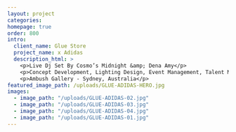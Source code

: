```yaml
---
layout: project
categories:
homepage: true
order: 800
intro:
  client_name: Glue Store
  project_name: x Adidas
  description_html: >
    <p>Live Dj Set By Cosmo’s Midnight &amp; Dena Amy</p>
    <p>Concept Development, Lighting Design, Event Management, Talent Management</p>
    <p>Ambush Gallery - Sydney, Australia</p>
featured_image_path: /uploads/GLUE-ADIDAS-HERO.jpg
images:
  - image_path: "/uploads/GLUE-ADIDAS-02.jpg"
  - image_path: "/uploads/GLUE-ADIDAS-03.jpg"
  - image_path: "/uploads/GLUE-ADIDAS-04.jpg"
  - image_path: "/uploads/GLUE-ADIDAS-01.jpg"
---
```

